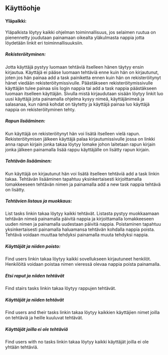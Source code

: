 ## Käyttöohje

#### Yläpalkki:

Yläpalkista löytyy kaikki ohjelman toiminnallisuus, jos selaimen ruutua on pienennetty joudutaan painamaan oikealta yläkulmasta nappia jotta löydetään linkit eri toiminnallisuuksiin.

##### Rekisteröityminen:

Jotta käyttäjä pystyy luomaan tehtäviä itselleen hänen täytyy ensin kirjautua. Käyttäjä ei pääse luomaan tehtäviä enne kuin hän on kirjautunut, joten jos hän painaa add a task painiketta ennen kuin hän on rekisteröitynyt hänet viedään rekisteröitymissivulle. Päästäkseen rekisteröitymissivulle käyttäjän tulee painaa siis login nappia tai add a task nappia päästäkseen luomaan itselleen käyttäjän. Sivulla mistä kirjaudutaan sisään löytyy linkit luo uusi käyttäjä jota painamalla ohjelma kysyy nimeä, käyttäjänimeä ja salasanaa, kun nämä kohdat on täytetty ja käyttäjä painaa luo käyttäjä nappia on rekisteröityminen tehty.

##### Rapun lisääminen:

Kun käyttäjä on rekisteröitynyt hän voi lisätä itselleen vielä rapun. Rekisteröitymisen jälkeen käyttäjä palaa kirjautumissivulle jossa on linkki anna rapun kirjain jonka takaa löytyy lomake johon laitetaan rapun kirjain jonka jälkeen painamalla lisää rappu käyttäjälle on lisätty rapun kirjain.

##### Tehtävän lisääminen:

Kun käyttäjä on kirjautunut hän voi lisätä itselleen tehtäviä add a task linkin takaa. Tehtävän lisääminen tapahtuu yksinkertaisesti kirjoittamalla lomakkeeseen tehtävän nimen ja painamalla add a new task nappia tehtävä on lisätty.

##### Tehtävien listaus ja muokkaus:

List tasks linkin takaa löytyy kaikki tehtävät. Listasta pystyy muokkaamaan tehtävän nimeä painamalla päivitä nappia ja kirjoittamalla lomakkeeseen uuden nimen ja painamalla uudestaan päivitä nappia. Poistaminen tapahtuu yksinkertaisesti painamalla haluamansa tehtävän kohdalla nappia poista. Tehtävä voidaan muuttaa tehdyksi painamalla muuta tehdyksi nappia.

##### Käyttäjät ja niiden poisto:

Find users linkin takaa löytyy kaikki sovellukseen kirjautuneet henkilöt. Henkilöitä voidaan poistaa nimen vieressä olevaa nappia poista painamalla.

##### Etsi raput ja niiden tehtävät

Find stairs tasks linkin takaa löytyy rappujen tehtävät.

##### Käyttäjät ja niiden tehtävät

Find users and their tasks linkin takaa löytyy kaikkien käyttäjien nimet joilla on tehtäviä ja heille kuuluvat tehtävät.

##### Käyttäjät joilla ei ole tehtäviä

Find users with no tasks linkin takaa löytyy kaikki käyttäjät joilla ei ole yhtään tehtäviä.



